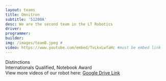 ```yaml
---
layout: teams
title: Omnitron
subtitle: '51200A'
desc: We are the second team in the LT Robotics
driver: 
programmer: 
builder: 
img: /images/teamB.jpeg #
video: https://www.youtube.com/embed/TvLkxLwfaHc #must be embed link
---
```

Distinctions\
Internationals Qualified, Notebook Award\
View more videos of our robot here: [Google Drive Link](https://drive.google.com/drive/folders/1zKEFD8j05I1AcIS_jm5C9jBCvoCSQghR?usp=sharing)
